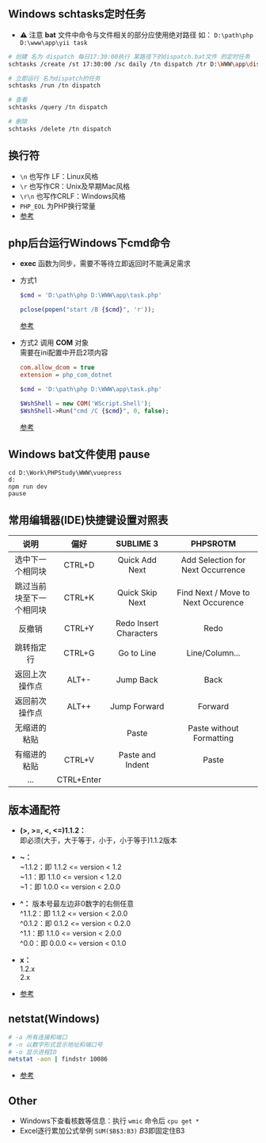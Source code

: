 ## Windows schtasks定时任务
* ⚠️ 注意 **bat** 文件中命令与文件相关的部分应使用绝对路径 如： `D:\path\php D:\www\app\yii task`

```sh
# 创建 名为 dispatch 每日17:30:00执行 某路径下的dispatch.bat文件 的定时任务
schtasks /create /st 17:30:00 /sc daily /tn dispatch /tr D:\WWW\app\dispatch.bat

# 立即运行 名为dispatch的任务
schtasks /run /tn dispatch

# 查看
schtasks /query /tn dispatch

# 删除
schtasks /delete /tn dispatch
```

## 换行符

* `\n` 也写作 LF：Linux风格
* `\r` 也写作CR：Unix及早期Mac风格
* `\r\n` 也写作CRLF：Windows风格
* `PHP_EOL` 为PHP换行常量
* [参考](https://www.jianshu.com/p/0db1db35e025)

## php后台运行Windows下cmd命令

* **exec** 函数为同步，需要不等待立即返回时不能满足需求
* 方式1 
    ```php
    $cmd = 'D:\path\php D:\WWW\app\task.php'

    pclose(popen("start /B {$cmd}", 'r'));
    ```
    [参考](https://www.php.net/manual/en/function.exec.php#86329)

* 方式2 调用 **COM** 对象  
    需要在ini配置中开启2项内容
    ```ini
    com.allow_dcom = true
    extension = php_com_dotnet
    ```

    ```php
    $cmd = 'D:\path\php D:\WWW\app\task.php'

    $WshShell = new COM('WScript.Shell');
    $WshShell->Run("cmd /C {$cmd}", 0, false);
    ```
    [参考](https://www.php.net/manual/en/function.exec.php#43917)

## Windows bat文件使用 pause
```
cd D:\Work\PHPStudy\WWW\vuepress
d:
npm run dev
pause
```

## 常用编辑器(IDE)快捷键设置对照表

说明                       | 偏好          | SUBLIME 3               | PHPSROTM
:-----:                    | :-----:       | :-----:                 | :-----:
选中下一个相同块           | CTRL+D        | Quick Add Next          | Add Selection for Next Occurrence
跳过当前块至下一个相同块   | CTRL+K        | Quick Skip Next         | Find Next / Move to Next Occurence
反撤销                     | CTRL+Y        | Redo Insert Characters  | Redo
跳转指定行                 | CTRL+G        | Go to Line              | Line/Column...
返回上次操作点             | ALT+-         | Jump Back               | Back
返回前次操作点             | ALT++         | Jump Forward            | Forward
无缩进的粘贴               |               | Paste                   | Paste without Formatting
有缩进的粘贴               | CTRL+V        | Paste and Indent        | Paste
...                        | CTRL+Enter    |        | 

## 版本通配符

* **(>, >=, <, <=)1.1.2：**  
    即必须(大于，大于等于，小于，小于等于)1.1.2版本

* **~：**  
    ~1.1.2：即 1.1.2 <= version < 1.2  
    ~1.1：即 1.1.0 <= version < 1.2.0  
    ~1：即 1.0.0 <= version < 2.0.0

* **^：** 版本号最左边非0数字的右侧任意  
    ^1.1.2：即 1.1.2 <= version < 2.0.0  
    ^0.1.2：即 0.1.2 <= version < 0.2.0  
    ^1.1：即 1.1.0 <= version < 2.0.0  
    ^0.0：即 0.0.0 <= version < 0.1.0

* **x：**  
    1.2.x  
    2.x  

* [参考](https://www.cnblogs.com/wshiqtb/p/6395029.html)

## netstat(Windows)
```sh
# -a 所有连接和端口
# -n 以数字形式显示地址和端口号
# -o 显示进程ID
netstat -aon | findstr 10086
```

* [参考](https://blog.csdn.net/hsd2012/article/details/50759017)

## Other

* Windows下查看核数等信息：执行 `wmic` 命令后 `cpu get *`
* Excel逐行累加公式举例 `SUM($B$3:B3)` $B$3即固定住B3
